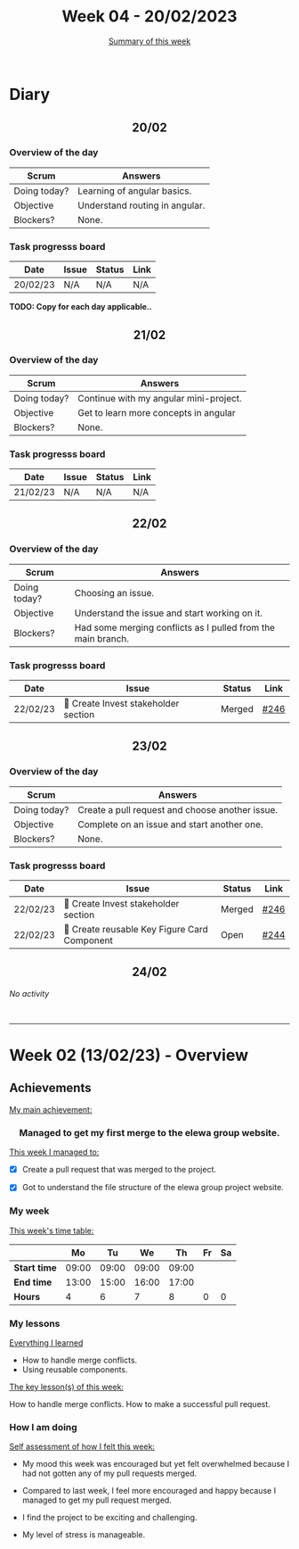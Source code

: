 


<!-- 
  Welcome to your weekly agenda.
  In this agenda, you will note down day to day progress.
-->

<h1 align="center">Week 04 - 20/02/2023</h1>

<p align="center"><a href="#summary">Summary of this week</a></p>

<br/>

<!-- 
  -- SECTION: OVERVIEW
  -- For each day, fill out your diary
  -->

<h1>Diary</h1>

<h2 align="center">20/02</h2>

### Overview of the day

<!-- Fill out the daily scrum table 
  -- Doing today? - What are you working on today?
  -- Objective?   - What do you hope to achieve today?
  -- Blockers?    - Any blockers? Anywhere you need help?
-->

| Scrum	       | Answers 	| 
|----------	   |-------	  |
| Doing today? | Learning of angular basics.         |
| Objective    | Understand routing in angular.         |
| Blockers?    | None.         |

### Task progresss board

<!-- List all the tasks and bounties in progress this week -->

| Date     	| Issue 	| Status 	| Link 	|
|----------	|-------	|--------	|------	|
| 20/02/23 	| N/A  | N/A | N/A |


**TODO: Copy for each day applicable..**

<h2 align="center">21/02</h2>

### Overview of the day

<!-- Fill out the daily scrum table 
  -- Doing today? - What are you working on today?
  -- Objective?   - What do you hope to achieve today?
  -- Blockers?    - Any blockers? Anywhere you need help?
-->

| Scrum	       | Answers 	| 
|----------	   |-------	  |
| Doing today? | Continue with my angular mini-project.         |
| Objective    | Get to learn more concepts in angular         |
| Blockers?    | None.         |

### Task progresss board

<!-- List all the tasks and bounties in progress this week -->

| Date     	| Issue 	| Status 	| Link 	|
|----------	|-------	|--------	|------	|
| 21/02/23 	| N/A  | N/A | N/A |

<h2 align="center">22/02</h2>

### Overview of the day

<!-- Fill out the daily scrum table 
  -- Doing today? - What are you working on today?
  -- Objective?   - What do you hope to achieve today?
  -- Blockers?    - Any blockers? Anywhere you need help?
-->

| Scrum	       | Answers 	| 
|----------	   |-------	  |
| Doing today? | Choosing an issue.         |
| Objective    | Understand the issue and start working on it.         |
| Blockers?    | Had some merging conflicts as I pulled from the main branch.         |

### Task progresss board

<!-- List all the tasks and bounties in progress this week -->

| Date     	| Issue 	| Status 	| Link 	|
|----------	|-------	|--------	|------	|
| 22/02/23 	| 🏇 Create Invest stakeholder section | Merged | [#246](https://github.com/italanta/elewa-group/issues/246) |

<h2 align="center">23/02</h2>

### Overview of the day

<!-- Fill out the daily scrum table 
  -- Doing today? - What are you working on today?
  -- Objective?   - What do you hope to achieve today?
  -- Blockers?    - Any blockers? Anywhere you need help?
-->

| Scrum	       | Answers 	| 
|----------	   |-------	  |
| Doing today? | Create a pull request and choose another issue.         |
| Objective    | Complete on an issue and start another one.         |
| Blockers?    |None. |

### Task progresss board

<!-- List all the tasks and bounties in progress this week -->

| Date     	| Issue 	| Status 	| Link 	|
|----------	|-------	|--------	|------	|
| 22/02/23 	| 🏇 Create Invest stakeholder section | Merged | [#246](https://github.com/italanta/elewa-group/issues/246) |
| 22/02/23	| 🏇 Create reusable Key Figure Card Component | Open | [#244](https://github.com/italanta/elewa-group/issues/244) |

<h2 align="center">24/02</h2>

*No activity*


<br/>

<hr id="summary" />
<!-- Fill this section at the end of each week, -->

# Week 02 (13/02/23) - Overview

<!-- What was your main achievement -->
<h2>Achievements</h2>

<u>My main achievement:</u>

<!-- Write the achievement you are most proud off in one line! -->
<h3 align="center">Managed to get my first merge to the elewa group website.</h3>

<!-- List all your achievement -->
<u>This week I managed to:</u>

- [X] Create a pull request that was merged to the project.
- [X] Got to understand the file structure of the elewa group project website. 


### My week
<!-- Keep track of your time table daily -->
<u>This week's time table:</u>

|                | Mo | Tu 	| We 	| Th | Fr | Sa |
|---             |---	|---	|---  |--- |--- |--- |
| **Start time** | 09:00   | 09:00    | 09:00    | 09:00   |    |    |
| **End time**	 | 13:00   | 15:00    | 16:00    |  17:00  |    |    |
| **Hours**	     | 4  | 6   | 7   | 8  | 0  | 0  |


### My lessons
<!-- What did I learn? -->
<u>Everything I learned</u>

- How to handle merge conflicts.
- Using reusable components.

<u>The key lesson(s) of this week:</u>

How to handle merge conflicts.
How to make a successful pull request.

### How I am doing
<!-- How did you feel? -->
<u>Self assessment of how I felt this week:</u>

- My mood this week was encouraged but yet felt overwhelmed because I had not gotten any of my pull requests merged.
  
- Compared to last week, I feel more encouraged and happy because I managed to get my pull request merged.

- I find the project to be exciting and challenging.

- My level of stress is manageable. 